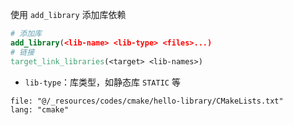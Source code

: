 使用 `add_library` 添加库依赖

```cmake
# 添加库
add_library(<lib-name> <lib-type> <files>...)
# 链接
target_link_libraries(<target> <lib-names>)
```

- `lib-type`：库类型，如静态库 `STATIC` 等

```reference
file: "@/_resources/codes/cmake/hello-library/CMakeLists.txt"
lang: "cmake"
```
